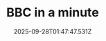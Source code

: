 ---
title: "BBC in a minute"
date: 2025-09-28T01:47:47.531Z
tags:
  - a minute
  - session 4
  - Verbs
categories:
  - BBC
description: 记得填写描述内容哦~~~
---